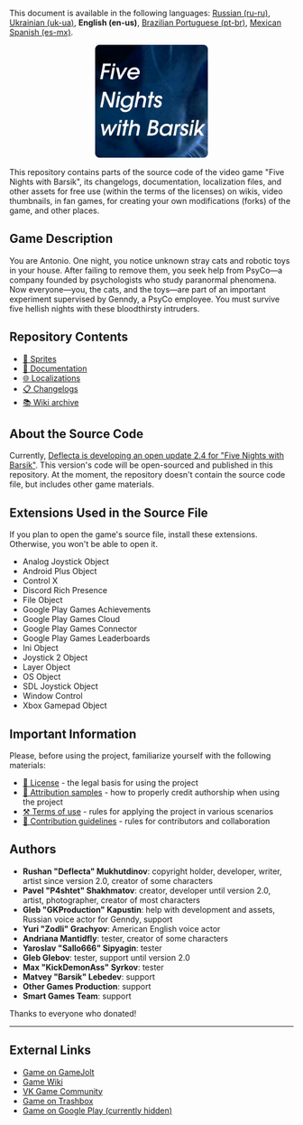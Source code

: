 This document is available in the following languages: [Russian (ru-ru)](/docs/README_ru-ru.md), [Ukrainian (uk-ua)](/docs/README_uk-ua.md), **English (en-us)**, [Brazilian Portuguese (pt-br)](/docs/README_pt-br.md), [Mexican Spanish (es-mx)](/docs/README_es-mx.md).

<p align="center">
  <img src="./sprites/repo_icon.png" alt="Repository icon with the text “Five nights with Barsik”" width="200" />
</p>

This repository contains parts of the source code of the video game "Five Nights with Barsik", its changelogs, documentation, localization files, and other assets for free use (within the terms of the licenses) on wikis, video thumbnails, in fan games, for creating your own modifications (forks) of the game, and other places.

## Game Description

You are Antonio. One night, you notice unknown stray cats and robotic toys in your house. After failing to remove them, you seek help from PsyCo—a company founded by psychologists who study paranormal phenomena. Now everyone—you, the cats, and the toys—are part of an important experiment supervised by Genndy, a PsyCo employee. You must survive five hellish nights with these bloodthirsty intruders.

## Repository Contents

* [👾 Sprites](/sprites/)
* [📖 Documentation](/docs/)
* [🌐 Localizations](/langs/)
* [📋 Changelogs](/changelogs/)
* [📚 Wiki archive](/wiki/)

## About the Source Code

Currently, [Deflecta is developing an open update 2.4 for "Five Nights with Barsik"](https://github.com/RushanM/Five-Nights-with-Barsik/issues/2). This version's code will be open-sourced and published in this repository. At the moment, the repository doesn't contain the source code file, but includes other game materials.

## Extensions Used in the Source File

If you plan to open the game's source file, install these extensions. Otherwise, you won't be able to open it.

* Analog Joystick Object
* Android Plus Object
* Control X
* Discord Rich Presence
* File Object
* Google Play Games Achievements
* Google Play Games Cloud
* Google Play Games Connector
* Google Play Games Leaderboards
* Ini Object
* Joystick 2 Object
* Layer Object
* OS Object
* SDL Joystick Object
* Window Control
* Xbox Gamepad Object

## Important Information

Please, before using the project, familiarize yourself with the following materials:

* [📜 License](/LICENSE.md) - the legal basis for using the project
* [👤 Attribution samples](/ATTRIBUTION.md) - how to properly credit authorship when using the project
* [⚒️ Terms of use](/TERMS_OF_USE.md) - rules for applying the project in various scenarios
* [🤝 Contribution guidelines](/CONTRIBUTING.md) - rules for contributors and collaboration

## Authors

* **Rushan "Deflecta" Mukhutdinov**: copyright holder, developer, writer, artist since version 2.0, creator of some characters
* **Pavel "P4shtet" Shakhmatov**: creator, developer until version 2.0, artist, photographer, creator of most characters
* **Gleb "GKProduction" Kapustin**: help with development and assets, Russian voice actor for Genndy, support
* **Yuri "Zodli" Grachyov**: American English voice actor
* **Andriana Mantidfly**: tester, creator of some characters
* **Yaroslav "Sallo666" Sipyagin**: tester
* **Gleb Glebov**: tester, support until version 2.0
* **Max "KickDemonAss" Syrkov**: tester
* **Matvey "Barsik" Lebedev**: support
* **Other Games Production**: support
* **Smart Games Team**: support

Thanks to everyone who donated!

---

## External Links

* [Game on GameJolt](https://gamejolt.com/games/fnwb/653514)
* [Game Wiki](https://five-nights-with-barsik.fandom.com/ru/wiki/Вики_серий_«Одна_ночь_с_Котей»_и_«Пять_ночей_с_Барсиком»)
* [VK Game Community](https://vk.com/fivenightswithbarsik)
* [Game on Trashbox](https://trashbox.ru/link/pyat-nochej-u-barsika-android)
* [Game on Google Play (currently hidden)](https://play.google.com/store/apps/details?id=ru.deflecta.fnwb)
